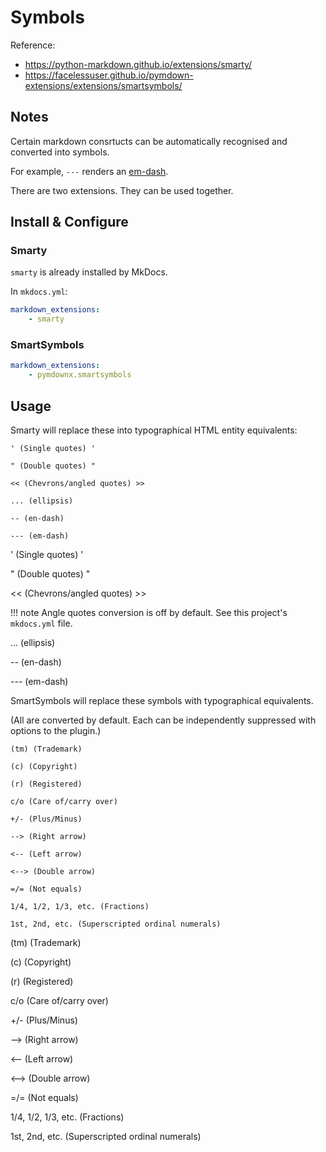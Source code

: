 # Symbols

Reference: 

- <https://python-markdown.github.io/extensions/smarty/>
- <https://facelessuser.github.io/pymdown-extensions/extensions/smartsymbols/>

## Notes

Certain markdown consrtucts can be automatically recognised and converted into symbols.

For example, `---` renders an [em-dash](https://en.wikipedia.org/wiki/Dash#Em_dash).

There are two extensions. They can be used together.

## Install & Configure

### Smarty

`smarty` is already installed by MkDocs.

In `mkdocs.yml`:

```yaml
markdown_extensions:
    - smarty
```

### SmartSymbols

```yaml
markdown_extensions:
    - pymdownx.smartsymbols
```

## Usage

Smarty will replace these into typographical HTML entity equivalents:

```
' (Single quotes) '

" (Double quotes) "

<< (Chevrons/angled quotes) >>

... (ellipsis)

-- (en-dash)

--- (em-dash)
```

' (Single quotes) '

" (Double quotes) "

<< (Chevrons/angled quotes) >>

!!! note
    Angle quotes conversion is off by default. See this project's `mkdocs.yml` file.

... (ellipsis)

-- (en-dash)

--- (em-dash)





SmartSymbols will replace these symbols
with typographical equivalents.

(All are converted by default. Each can be independently suppressed with options
to the plugin.)

```
(tm) (Trademark)

(c) (Copyright)

(r) (Registered)

c/o (Care of/carry over)

+/- (Plus/Minus)

--> (Right arrow)

<-- (Left arrow)

<--> (Double arrow)

=/= (Not equals)

1/4, 1/2, 1/3, etc. (Fractions)

1st, 2nd, etc. (Superscripted ordinal numerals)

```

(tm) (Trademark)

(c) (Copyright)

(r) (Registered)

c/o (Care of/carry over)

+/- (Plus/Minus)

--> (Right arrow)

<-- (Left arrow)

<--> (Double arrow)

=/= (Not equals)

1/4, 1/2, 1/3, etc. (Fractions)

1st, 2nd, etc. (Superscripted ordinal numerals)
